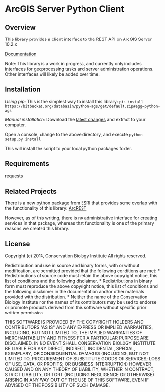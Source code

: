 # ArcGIS Server Python Client #

## Overview ##

This library provides a client interface to the REST API on ArcGIS Server 10.2.x

[Documentation](/databasin/python-ags/src/docs/index.rst)  
 
Note: This library is a work in progress, and currently only includes interfaces for geoprocessing tasks and server 
administration operations.  Other interfaces will likely be added over time.  


## Installation ##

*Using pip:*
This is the simplest way to install this library:
```pip install https://bitbucket.org/databasin/python-ags/get/default.zip#egg=python-ags```

*Manual installation:*
Download the [latest changes](https://bitbucket.org/databasin/python-ags/get/default.zip)
and extract to your computer.

Open a console, change to the above directory, and execute ```python setup.py install```

This will install the script to your local python packages folder.



## Requirements ##
requests


## Related Projects ##
There is a new python package from ESRI that provides some overlap with the functionality of this library: 
[ArcREST](https://github.com/Esri/ArcREST)

However, as of this writing, there is no administrative interface for creating services in that package, whereas that
functionality is one of the primary reasons we created this library.



## License ##
Copyright (c) 2014, Conservation Biology Institute
All rights reserved.

Redistribution and use in source and binary forms, with or without
modification, are permitted provided that the following conditions are met:
    * Redistributions of source code must retain the above copyright
      notice, this list of conditions and the following disclaimer.
    * Redistributions in binary form must reproduce the above copyright
      notice, this list of conditions and the following disclaimer in the
      documentation and/or other materials provided with the distribution.
    * Neither the name of the Conservation Biology Institute nor the
      names of its contributors may be used to endorse or promote products
      derived from this software without specific prior written permission.

THIS SOFTWARE IS PROVIDED BY THE COPYRIGHT HOLDERS AND CONTRIBUTORS "AS IS" AND
ANY EXPRESS OR IMPLIED WARRANTIES, INCLUDING, BUT NOT LIMITED TO, THE IMPLIED
WARRANTIES OF MERCHANTABILITY AND FITNESS FOR A PARTICULAR PURPOSE ARE
DISCLAIMED. IN NO EVENT SHALL CONSERVATION BIOLOGY INSTITUTE BE LIABLE FOR ANY
DIRECT, INDIRECT, INCIDENTAL, SPECIAL, EXEMPLARY, OR CONSEQUENTIAL DAMAGES
(INCLUDING, BUT NOT LIMITED TO, PROCUREMENT OF SUBSTITUTE GOODS OR SERVICES;
LOSS OF USE, DATA, OR PROFITS; OR BUSINESS INTERRUPTION) HOWEVER CAUSED AND
ON ANY THEORY OF LIABILITY, WHETHER IN CONTRACT, STRICT LIABILITY, OR TORT
(INCLUDING NEGLIGENCE OR OTHERWISE) ARISING IN ANY WAY OUT OF THE USE OF THIS
SOFTWARE, EVEN IF ADVISED OF THE POSSIBILITY OF SUCH DAMAGE.
